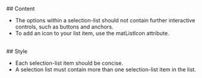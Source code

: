 <br>
## Content

* The options within a selection-list should not contain further interactive controls, such as buttons and anchors.
* To add an icon to your list item, use the matListIcon attribute.

<br>
## Style

* Each selection-list item should be concise.
* A selection list must contain more than one selection-list item in the list.
